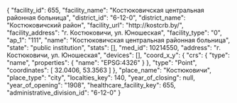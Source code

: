 {
    "facility_id": 655,
    "facility_name": "Костюковичская центральная районная больница",
    "district_id": "6-12-0",
    "district_name": "Костюковичский район",
    "facility_url": "http:\/\/kostcrb.by\/",
    "facility_address": "г. Костюковичи, ул. Юношеская",
    "facility_type": "0",
    "ap_1": "111",
    "name": "Костюковичская центральная районная больница",
    "state": "public institution",
    "stats": [],
    "med_id": 10214550,
    "address": "г. Костюковичи, ул. Юношеская",
    "devices": [],
    "coord_x_y": {
        "crs": {
            "type": "name",
            "properties": {
                "name": "EPSG:4326"
            }
        },
        "type": "Point",
        "coordinates": [
            32.0406,
            53.3563
        ]
    },
    "place_name": "Костюковичи",
    "place_type": "city",
    "localties_key": 140,
    "year_of_closing": null,
    "year_of_opening": "1908",
    "healthcare_facility_key": 655,
    "administrative_division_id": "6-12-0"
}